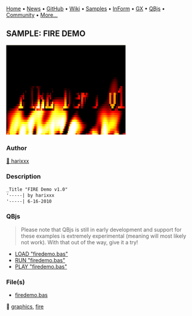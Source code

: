 [Home](https://qb64.com) • [News](../../news.md) • [GitHub](https://github.com/QB64Official/qb64) • [Wiki](https://github.com/QB64Official/qb64/wiki) • [Samples](../../samples.md) • [InForm](../../inform.md) • [GX](../../gx.md) • [QBjs](../../qbjs.md) • [Community](../../community.md) • [More...](../../more.md)

## SAMPLE: FIRE DEMO

![firedemo.png](img/firedemo.png)

### Author

[🐝 harixxx](../harixxx.md) 

### Description

```text
_Title "FIRE Demo v1.0"
'-----| by harixxx
'-----| 6-16-2010
```

### QBjs

> Please note that QBjs is still in early development and support for these examples is extremely experimental (meaning will most likely not work). With that out of the way, give it a try!

* [LOAD "firedemo.bas"](https://v6p9d9t4.ssl.hwcdn.net/html/5963335/index.html?src=https://qb64.com/samples/fire-demo/src/firedemo.bas)
* [RUN "firedemo.bas"](https://v6p9d9t4.ssl.hwcdn.net/html/5963335/index.html?mode=auto&src=https://qb64.com/samples/fire-demo/src/firedemo.bas)
* [PLAY "firedemo.bas"](https://v6p9d9t4.ssl.hwcdn.net/html/5963335/index.html?mode=play&src=https://qb64.com/samples/fire-demo/src/firedemo.bas)

### File(s)

* [firedemo.bas](src/firedemo.bas)

🔗 [graphics](../graphics.md), [fire](../fire.md)
